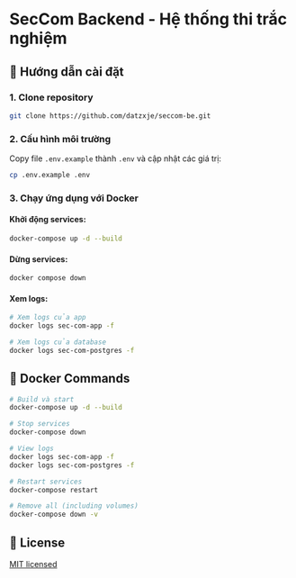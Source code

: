 # SecCom Backend - Hệ thống thi trắc nghiệm 

## 🚀 Hướng dẫn cài đặt

### 1. Clone repository

```bash
git clone https://github.com/datzxje/seccom-be.git
```

### 2. Cấu hình môi trường

Copy file `.env.example` thành `.env` và cập nhật các giá trị:

```bash
cp .env.example .env
```

### 3. Chạy ứng dụng với Docker

#### Khởi động services:

```bash
docker-compose up -d --build
```

#### Dừng services:

```bash
docker compose down
```

#### Xem logs:

```bash
# Xem logs của app
docker logs sec-com-app -f

# Xem logs của database
docker logs sec-com-postgres -f
```

## 🐳 Docker Commands

```bash
# Build và start
docker-compose up -d --build

# Stop services
docker-compose down

# View logs
docker logs sec-com-app -f
docker logs sec-com-postgres -f

# Restart services
docker-compose restart

# Remove all (including volumes)
docker-compose down -v
```

## 📄 License

[MIT licensed](LICENSE)
